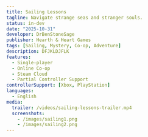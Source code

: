```yaml
---
title: Sailing Lessons
tagline: Navigate strange seas and stranger souls.
status: in-dev
date: "2025-10-31"
developer: DrBenStoneSage
publisher: Hearth & Heart Games
tags: [Sailing, Mystery, Co-op, Adventure]
description: DFJKLDJFLK
features:
  - Single-player
  - Online Co-op
  - Steam Cloud
  - Partial Controller Support
controllerSupport: [Xbox, PlayStation]
languages:
  - English
media:
  trailer: /videos/sailing-lessons-trailer.mp4
  screenshots:
    - /images/sailing1.png
    - /images/sailing2.png
---
```

